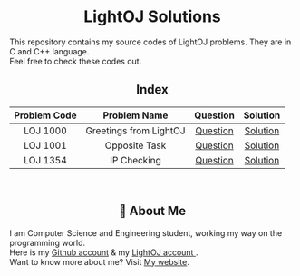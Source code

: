 <div align="center">

# LightOJ Solutions
</div>

This repository contains my source codes of LightOJ problems. They are in C and C++ language.  
Feel free to check these codes out.

<div align="center">

## Index

| Problem Code    | Problem Name    | Question        | Solution           |
| :--------------:|:---------------:|:---------------:|:------------------:|
| LOJ 1000 | Greetings from LightOJ | [Question](https://lightoj.com/problem/greetings-from-lightoj) | [Solution](https://github.com/ShazidMashrafi/LightOJ-Solutions/blob/master/Greetings%20from%20LightOJ/LOJ%201000.c)
| LOJ 1001 | Opposite Task | [Question](https://lightoj.com/problem/opposite-task) | [Solution](https://github.com/ShazidMashrafi/LightOJ-Solutions/blob/master/Opposite%20Task/LOJ%201001.c)
| LOJ 1354 | IP Checking | [Question](https://lightoj.com/problem/ip-checking) | [Solution](https://github.com/ShazidMashrafi/LightOJ-Solutions/blob/master/IP%20Checking/LOJ%201354.cpp) 

<br> 

## 🚀 About Me
</div>

I am Computer Science and Engineering student, working my way on the programming world.  
Here is my [Github account](https://github.com/ShazidMashrafi) & my [LightOJ account ](https://lightoj.com/user/shazidmashrafi).  
Want to know more about me? Visit [My website](https://shazidmashrafi.com).  